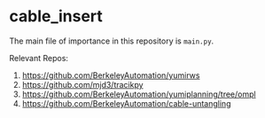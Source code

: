 # cable_insert

The main file of importance in this repository is `main.py`.

Relevant Repos: 
1. https://github.com/BerkeleyAutomation/yumirws
2. https://github.com/mjd3/tracikpy
3. https://github.com/BerkeleyAutomation/yumiplanning/tree/ompl
4. https://github.com/BerkeleyAutomation/cable-untangling
